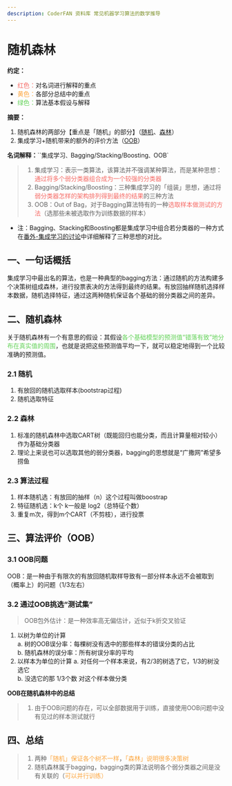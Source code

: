```yaml
---
description: CoderFAN 资料库 常见机器学习算法的数学推导
---
```



# 随机森林
**约定：**
- <font color=F66A65>红色：</font>对名词进行解释的重点
- <font color=FDA63E>黄色：</font>各部分总结中的重点
- <font color=62D257>绿色：</font>算法基本假设与解释

**摘要：**
1. 随机森林的两部分【重点是「随机」的部分】（[随机](#21-随机)、[森林](#22-森林)）
1. 集成学习+随机带来的额外的评价方法（[OOB](#三算法评价（OOB）)）

**名词解释：**``集成学习`、`Bagging/Stacking/Boosting`、`OOB`
> 1. 集成学习：表示一类算法，该算法并不强调某种算法，而是某种思想：<font color=F66A65>通过将多个弱分类器组合成为一个较强的分类器</font>
> 2. Bagging/Stacking/Boosting：三种集成学习的「组装」思想，通过将<font color=F66A65>弱分类器怎样的架构排列得到最终的结果</font>的三种方法
> 3. OOB：Out of Bag，对于Bagging算法特有的一种<font color=F66A65>选取样本做测试的方法</font>（选那些未被选取作为训练数据的样本）
* 注：Bagging、Stacking和Boosting都是集成学习中组合若分类器的一种方式在[番外-集成学习的讨论](/algorithms/ai/ai_math/Extra5.md)中详细解释了三种思想的对比。

## 一、一句话概括
集成学习中最出名的算法，也是一种典型的bagging方法：通过随机的方法构建多个决策树组成森林，进行投票表决的方法得到最终的结果。有放回抽样随机选择样本数据，随机选择特征，通过这两种随机保证各个基础的弱分类器之间的差异。

## 二、随机森林
关于随机森林有一个有意思的假设：其假设<font color=62D257>各个基础模型的预测值“错落有致”地分布在真实值的周围</font>，也就是说把这些预测值平均一下，就可以稳定地得到一个比较准确的预测值。
### 2.1 随机
1. 有放回的随机选取样本(bootstrap过程)
2. 随机选取特征
### 2.2 森林
1. 标准的随机森林中选取CART树（既能回归也能分类，而且计算量相对较小）作为基础分类器
2. 理论上来说也可以选取其他的弱分类器，bagging的思想就是“广撒网”希望多捞鱼
### 2.3 算法过程
1. 样本随机选：有放回的抽样（n）这个过程叫做boostrap
2. 特征随机选：k个  k一般是 log2（总特征个数）
3. 重复m次，得到m个CART（不剪枝），进行投票
## 三、算法评价（OOB）
### 3.1 OOB问题
OOB：是一种由于有限次的有放回随机取样导致有一部分样本永远不会被取到（概率上）的问题（1/3左右）
### 3.2 通过OOB挑选“测试集”
> OOB包外估计：是一种效率高无偏估计，近似于k折交叉验证
1. 以树为单位的计算\
    a. 树的OOB误分率：每棵树没有选中的那些样本的错误分类的占比\
    b. 随机森林的误分率：所有树误分率的平均
2. 以样本为单位的计算
    a. 对任何一个样本来说，有2/3的树选了它，1/3的树没选它\
    b. 没选它的那 1/3个数 对这个样本做分类

**OOB在随机森林中的总结**
> 1. 由于OOB问题的存在，可以全部数据用于训练，直接使用OOB问题中没有见过的样本测试就行
## 四、总结
> 1. 两种<font color=FDA63E>「随机」保证各个树不一样</font>，<font color=FDA63E>「森林」说明很多决策树</font>
> 2. 随机森林属于bagging，bagging类的算法说明各个弱分类器之间是没有关联的（<font color=FDA63E>可以并行训练）